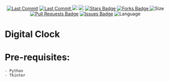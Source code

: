 <p align="center"> 
<a href="https://github.com/milaan9"><img src="https://img.shields.io/static/v1?logo=github&label=maintainer&message=milaan9&color=ff3300" alt="Last Commit"/></a> 
<a href="https://github.com/milaan9/91_Python_Mini_Projects/tree/main/002_Digital_Clock/graphs/commit-activity"><img src="https://img.shields.io/github/last-commit/milaan9/91_Python_Mini_Projects/tree/main/002_Digital_Clock.svg?colorB=ff8000&style=flat" alt="Last Commit"/> </a> 
<a href="https://github.com/milaan9/91_Python_Mini_Projects/edit/main/002_Digital_Clock/pulse" alt="Activity"><img src="https://img.shields.io/github/commit-activity/m/milaan9/91_Python_Mini_Projects/edit/main/002_Digital_Clock.svg?colorB=teal&style=flat" /></a> 
<a href="https://hits.seeyoufarm.com"><img src="https://hits.seeyoufarm.com/api/count/incr/badge.svg?url=https%3A%2F%2Fgithub.com%2Fmilaan9%2F91_Python_Mini_Projects/edit/main/002_Digital_Clock&count_bg=%231DC92C&title_bg=%23555555&icon=&icon_color=%23E7E7E7&title=views&edge_flat=false"/></a>
<a href="https://github.com/milaan9/91_Python_Mini_Projects/edit/main/002_Digital_Clock/stargazers"><img src="https://img.shields.io/github/stars/milaan9/91_Python_Mini_Projects/edit/main/002_Digital_Clock.svg?colorB=1a53ff" alt="Stars Badge"/></a>
<a href="https://github.com/milaan9/91_Python_Mini_Projects/edit/main/002_Digital_Clock/network/members"><img src="https://img.shields.io/github/forks/milaan9/91_Python_Mini_Projects/edit/main/002_Digital_Clock" alt="Forks Badge"/> </a>
<img src="https://img.shields.io/github/repo-size/milaan9/91_Python_Mini_Projects/edit/main/002_Digital_Clock.svg?colorB=CC66FF&style=flat" alt="Size"/>
<a href="https://github.com/milaan9/91_Python_Mini_Projects/edit/main/002_Digital_Clock/pulls"><img src="https://img.shields.io/github/issues-pr/milaan9/91_Python_Mini_Projects/edit/main/002_Digital_Clock.svg?colorB=yellow&style=flat" alt="Pull Requests Badge"/></a>
<a href="https://github.com/milaan9/91_Python_Mini_Projects/edit/main/002_Digital_Clock/issues"><img src="https://img.shields.io/github/issues/milaan9/91_Python_Mini_Projects/edit/main/002_Digital_Clock.svg?colorB=yellow&style=flat" alt="Issues Badge"/></a>
<img src="https://img.shields.io/github/languages/top/milaan9/91_Python_Mini_Projects/edit/main/002_Digital_Clock.svg?colorB=996600&style=flat" alt="Language"/> </a> 
</p> 
<!--<img src="https://badges.pufler.dev/contributors/milaan9/01_Python_Introduction?size=50&padding=5&bots=true" alt="milaan9"/>-->


# Digital Clock

Pre-requisites:
==========================
```
- Python
- Tkinter
```
